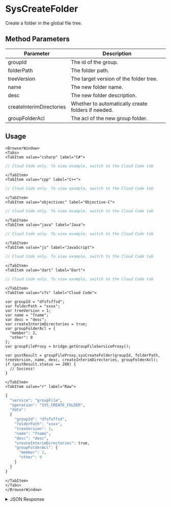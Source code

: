 # SysCreateFolder

Create a folder in the global file tree.

<PartialServop service_name="groupFile" operation_name="SYS_CREATE_FOLDER" />

## Method Parameters
Parameter | Description
--------- | -----------
groupId | The id of the group.
folderPath | The folder path.
treeVersion | The target version of the folder tree.
name | The new folder name.
desc | The new folder description.
createInterimDirectories | Whether to automatically create folders if needed.
groupFolderAcl | The acl of the new group folder.

## Usage

```mdx-code-block
<BrowserWindow>
<Tabs>
<TabItem value="csharp" label="C#">
```

```csharp
// Cloud Code only. To view example, switch to the Cloud Code tab
```

```mdx-code-block
</TabItem>
<TabItem value="cpp" label="C++">
```

```cpp
// Cloud Code only. To view example, switch to the Cloud Code tab
```

```mdx-code-block
</TabItem>
<TabItem value="objectivec" label="Objective-C">
```

```objectivec
// Cloud Code only. To view example, switch to the Cloud Code tab
```

```mdx-code-block
</TabItem>
<TabItem value="java" label="Java">
```

```java
// Cloud Code only. To view example, switch to the Cloud Code tab
```

```mdx-code-block
</TabItem>
<TabItem value="js" label="JavaScript">
```

```javascript
// Cloud Code only. To view example, switch to the Cloud Code tab
```

```mdx-code-block
</TabItem>
<TabItem value="dart" label="Dart">
```

```dart
// Cloud Code only. To view example, switch to the Cloud Code tab
```

```mdx-code-block
</TabItem>
<TabItem value="cfs" label="Cloud Code">
```

```cfscript
var groupId = "dfsfsffsd";
var folderPath = "xxxx";
var treeVersion = 1;
var name = "fname";
var desc = "desc";
var createInterimDirectories = true;
var groupFolderAcl = {
  "member": 2,
  "other": 0
};
var groupFileProxy = bridge.getGroupFileServiceProxy();

var postResult = groupFileProxy.sysCreateFolder(groupId, folderPath, treeVersion, name, desc, createInterimDirectories, groupFolderAcl);
if (postResult.status == 200) {
  // Success!
}
```

```mdx-code-block
</TabItem>
<TabItem value="r" label="Raw">
```

```r
{
  "service": "groupFile",
  "operation": "SYS_CREATE_FOLDER",
  "data":
  {
    "groupId": "dfsfsffsd",
    "folderPath": "xxxx",
    "treeVersion": 1,
    "name": "fname",
    "desc": "desc",
    "createInterimDirectories": true,
    "groupFolderAcl": {
      "member": 2,
      "other": 0
    }
  }
}
```

```mdx-code-block
</TabItem>
</Tabs>
</BrowserWindow>
```

<details>
<summary>JSON Response</summary>

```json
{
  "data": {
    "groupId": "2bf538d1-19ea-4e14-9862-f979215e09b7",
    "groupFileTree": {
      "treeVersion": 3,
      "tree": [
        {
          "treeId": "59533e64-abc0-4f04-976b-8f395073ea2e",
          "children": [
            {
              "treeId": "d9e937cc-750f-4414-962c-838f1af3f34a",
              "children": null,
              "name": "gpath",
              "acl": {
                "member": 2,
                "other": 0
              },
              "type": "Folder",
              "ownerId": null,
              "desc": "desc"
            }
          ],
          "name": "gpath",
          "acl": {
            "member": 2,
            "other": 0
          },
          "type": "Folder",
          "ownerId": null,
          "desc": ""
        },
        {
          "treeId": "40479c72-b46b-4c05-902c-239ada116acd",
          "children": [
            {
              "treeId": "fb3431cd-6e2f-47f1-8100-8941abf6bb4f",
              "children": null,
              "name": "gpathcopy",
              "acl": {
                "member": 2,
                "other": 0
              },
              "type": "Folder",
              "ownerId": null,
              "desc": "desc"
            }
          ],
          "name": "gpathcopy",
          "acl": {
            "member": 2,
            "other": 0
          },
          "type": "Folder",
          "ownerId": null,
          "desc": ""
        }
      ],
      "acl": {
        "member": 2,
        "other": 0
      }
    },
    "createdTreeId": "fb3431cd-6e2f-47f1-8100-8941abf6bb4f"
  },
  "status": 200
}
```
</details>

